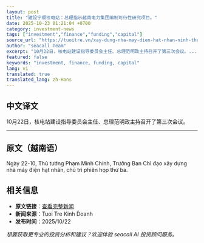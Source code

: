 ```yaml
---
layout: post
title: "建设宁顺核电站：总理指示越南电力集团编制可行性研究项目。"
date: 2025-10-23 01:21:04 +0700
category: investment-news
tags: ["investment","finance","funding","capital"]
source_url: "https://tuoitre.vn/xay-dung-nha-may-dien-hat-nhan-ninh-thuan-thu-tuong-giao-evn-lap-du-an-tien-kha-thi-20251022220832039.htm"
author: "seacall Team"
excerpt: "10月22日，核电站建设指导委员会主任、总理范明政主持召开了第三次会议。..."
featured: false
keywords: "investment, finance, funding, capital"
lang: vi
translated: true
translated_lang: zh-Hans
---
```


## 中文译文

10月22日，核电站建设指导委员会主任、总理范明政主持召开了第三次会议。

---

## 原文（越南语）

Ngày 22-10, Thủ tướng Phạm Minh Chính, Trưởng Ban Chỉ đạo xây dựng nhà máy điện hạt nhân, chủ trì phiên họp thứ ba.

## 相关信息

- **原文链接**：[查看完整新闻](https://tuoitre.vn/xay-dung-nha-may-dien-hat-nhan-ninh-thuan-thu-tuong-giao-evn-lap-du-an-tien-kha-thi-20251022220832039.htm)
- **新闻来源**：Tuoi Tre Kinh Doanh
- **发布时间**：2025/10/22

*想要获取更专业的投资分析和建议？欢迎体验 seacall AI 投资顾问服务。*
